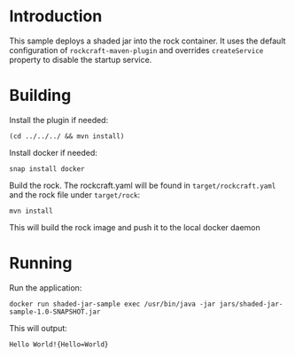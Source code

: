 # Introduction

This sample deploys a shaded jar into the rock container. It uses the default configuration of `rockcraft-maven-plugin` and overrides `createService` property to disable the startup service.

# Building

Install the plugin if needed:

`(cd ../../../ && mvn install)`

Install docker if needed:

`snap install docker`

Build the rock. The rockcraft.yaml will be found in `target/rockcraft.yaml` and the rock file under `target/rock`:

`mvn install`

This will build the rock image and push it to the local docker daemon

# Running

Run the application:

`docker run shaded-jar-sample exec /usr/bin/java -jar jars/shaded-jar-sample-1.0-SNAPSHOT.jar`

This will output:

`Hello World!{Hello=World}`
